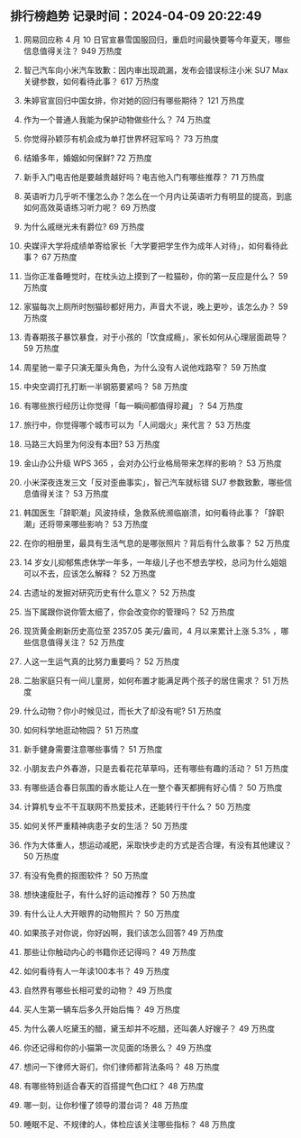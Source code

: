 
## 排行榜趋势 记录时间：2024-04-09 20:22:49
  
  1. 网易回应称 4 月 10 日官宣暴雪国服回归，重启时间最快要等今年夏天，哪些信息值得关注？ 949 万热度
    
  2. 智己汽车向小米汽车致歉：因内审出现疏漏，发布会错误标注小米 SU7 Max 关键参数，如何看待此事？ 617 万热度
    
  3. 朱婷官宣回归中国女排，你对她的回归有哪些期待？ 121 万热度
    
  4. 作为一个普通人我能为保护动物做些什么？ 74 万热度
    
  5. 你觉得孙颖莎有机会成为单打世界杯冠军吗？ 73 万热度
    
  6. 结婚多年，婚姻如何保鲜? 72 万热度
    
  7. 新手入门电吉他是要越贵越好吗？电吉他入门有哪些推荐？ 71 万热度
    
  8. 英语听力几乎听不懂怎么办？怎么在一个月内让英语听力有明显的提高，到底如何高效英语练习听力呢？ 69 万热度
    
  9. 为什么戚继光未有爵位? 69 万热度
    
  10. 央媒评大学将成绩单寄给家长「大学要把学生作为成年人对待」，如何看待此事？ 67 万热度
    
  11. 当你正准备睡觉时，在枕头边上摸到了一粒猫砂，你的第一反应是什么？ 59 万热度
    
  12. 家猫每次上厕所时刨猫砂都好用力，声音大不说，晚上更吵，该怎么办？ 59 万热度
    
  13. 青春期孩子暴饮暴食，对于小孩的「饮食成瘾」，家长如何从心理层面疏导？ 59 万热度
    
  14. 周星驰一辈子只演无厘头角色，为什么没有人说他戏路窄？ 59 万热度
    
  15. 中央空调打孔打断一半钢筋要紧吗？ 58 万热度
    
  16. 有哪些旅行经历让你觉得「每一瞬间都值得珍藏」？ 54 万热度
    
  17. 旅行中，你觉得哪个城市可以为「人间烟火」来代言？ 53 万热度
    
  18. 马路三大妈里为何没有本田? 53 万热度
    
  19. 金山办公升级 WPS 365 ，会对办公行业格局带来怎样的影响？ 53 万热度
    
  20. 小米深夜连发三文「反对歪曲事实」，智己汽车就标错 SU7 参数致歉，哪些信息值得关注？ 53 万热度
    
  21. 韩国医生「辞职潮」风波持续，急救系统濒临崩溃，如何看待此事？「辞职潮」还将带来哪些影响？ 53 万热度
    
  22. 在你的相册里，最具有生活气息的是哪张照片？背后有什么故事？ 52 万热度
    
  23. 14 岁女儿抑郁焦虑休学一年多，一年级儿子也不想去学校，总问为什么姐姐可以不去，应该怎么解释？ 52 万热度
    
  24. 古遗址的发掘对研究历史有什么意义？ 52 万热度
    
  25. 当下属跟你说你管太细了，你会改变你的管理吗？ 52 万热度
    
  26. 现货黄金刷新历史高位至 2357.05 美元/盎司，4 月以来累计上涨 5.3% ，哪些信息值得关注？ 52 万热度
    
  27. 人这一生运气真的比努力重要吗？ 52 万热度
    
  28. 二胎家庭只有一间儿童房，如何布置才能满足两个孩子的居住需求？ 51 万热度
    
  29. 什么动物？你小时候见过，而长大了却没有呢? 51 万热度
    
  30. 如何科学地逛动物园？ 51 万热度
    
  31. 新手健身需要注意哪些事情？ 51 万热度
    
  32. 小朋友去户外春游，只是去看花花草草吗，还有哪些有趣的活动？ 51 万热度
    
  33. 有哪些适合春日氛围的香水能让人在一整个春天都拥有好心情？ 50 万热度
    
  34. 计算机专业不干互联网不热爱技术，还能转行干什么？ 50 万热度
    
  35. 如何关怀严重精神病患子女的生活？ 50 万热度
    
  36. 作为大体重人，想运动减肥，采取快步走的方式是否合理，有没有其他建议？ 50 万热度
    
  37. 有没有免费的抠图软件？ 50 万热度
    
  38. 想快速瘦肚子，有什么好的运动推荐？ 50 万热度
    
  39. 有什么让人大开眼界的动物照片？ 50 万热度
    
  40. 如果孩子对你说，你好凶啊，我们该怎么回答? 49 万热度
    
  41. 那些让你触动内心的书籍你还记得吗？ 49 万热度
    
  42. 如何看待有人一年读100本书？ 49 万热度
    
  43. 自然界有哪些长相可爱的动物？ 49 万热度
    
  44. 买人生第一辆车后多久开始后悔？ 49 万热度
    
  45. 为什么袭人吃黛玉的醋，黛玉却并不吃醋，还叫袭人好嫂子？ 49 万热度
    
  46. 你还记得和你的小猫第一次见面的场景么？ 49 万热度
    
  47. 想问一下律师大哥们，你们律师都背法条吗？ 48 万热度
    
  48. 有哪些特别适合春天的百搭提气色口红？ 48 万热度
    
  49. 哪一刻，让你秒懂了领导的潜台词？ 48 万热度
    
  50. 睡眠不足、不规律的人，体检应该关注哪些指标？ 48 万热度
    
